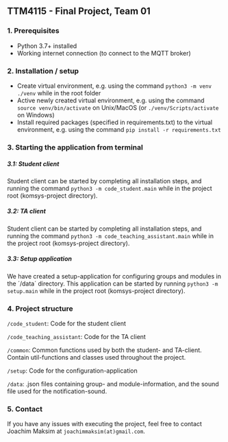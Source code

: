 ## TTM4115 - Final Project, Team 01

### 1. Prerequisites
- Python 3.7+ installed
- Working internet connection (to connect to the MQTT broker)

### 2. Installation / setup
- Create virtual environment, e.g. using the command
`python3 -m venv ./venv` while in the root folder
- Active newly created virtual environment, e.g. using the command `source venv/bin/activate` on Unix/MacOS (or `./venv/Scripts/activate` on Windows)
- Install required packages (specified in requirements.txt) to the virtual environment, e.g. using the command `pip install -r requirements.txt`

### 3. Starting the application from terminal
##### 3.1: Student client
Student client can be started by completing all installation steps, and running the command
`python3 -m code_student.main` while in the project root (komsys-project directory).

##### 3.2: TA client
Student client can be started by completing all installation steps, and running the command
`python3 -m code_teaching_assistant.main` while in the project root (komsys-project directory).

##### 3.3: Setup application
We have created a setup-application for configuring groups and modules in the ´/data´ directory.
This application can be started by running
`python3 -m setup.main` while in the project root (komsys-project directory).


### 4. Project structure
`/code_student`: Code for the student client

`/code_teaching_assistant`: Code for the TA client

`/common`: Common functions used by both the student- and TA-client. Contain util-functions and classes used throughout the project.

`/setup`: Code for the configuration-application

`/data`: .json files containing group- and module-information, and the sound file used for the notification-sound.

### 5. Contact
If you have any issues with executing the project, feel free to contact Joachim Maksim at `joachimmaksim(at)gmail.com`.